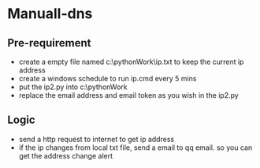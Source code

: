# Manuall-dns

## Pre-requirement
- create a empty file named c:\pythonWork\ip.txt to keep the current ip address
- create a windows schedule to run ip.cmd every 5 mins
- put the ip2.py into c:\pythonWork
- replace the email address and email token as you wish in the ip2.py

## Logic
- send a http request to internet to get ip address
- if the ip changes from local txt file, send a email to qq email. so you can get the address change alert


     
